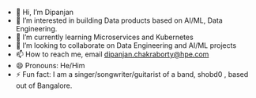 - 👋 Hi, I’m Dipanjan
- 👀 I’m interested in building Data products based on AI/ML, Data Engineering.
- 🌱 I’m currently learning Microservices and Kubernetes
- 💞️ I’m looking to collaborate on Data Engineering and AI/ML projects
- 📫 How to reach me, email dipanjan.chakraborty@hpe.com
- 😄 Pronouns: He/Him
- ⚡ Fun fact: I am a singer/songwriter/guitarist of a band, shobd0 , based out of Bangalore.

<!---
shobd0/shobd0 is a ✨ special ✨ repository because its `README.md` (this file) appears on your GitHub profile.
You can click the Preview link to take a look at your changes.
--->
